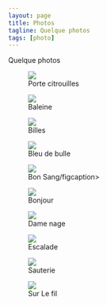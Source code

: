 ```yaml
---
layout: page
title: Photos
tagline: Quelque photos
tags: [photo]
---
```

Quelque photos

<figure>
        <img src="/images/arums-citrouilles.jpg">
        <figcaption>Porte citrouilles</figcaption>
</figure>

<figure>
        <img src="/images/baleine.jpg">
        <figcaption>Baleine</figcaption>
</figure>
<figure>
        <img src="/images/billes.jpg">
        <figcaption>Billes</figcaption>
</figure>
<figure>
        <img src="/images/bleu-de-bulle.jpg">
        <figcaption>Bleu de bulle</figcaption>
</figure>
<figure>
        <img src="/images/bon-sang.jpg">
        <figcaption>Bon Sang/figcaption>
</figure>

<figure>
        <img src="/images/bonjour.jpg">
        <figcaption>Bonjour</figcaption>
</figure>

<figure>
        <img src="/images/dame-nage.jpg">
        <figcaption>Dame nage</figcaption>
</figure>
<figure>
        <img src="/images/escalade.jpg">
        <figcaption>Escalade</figcaption>
</figure>
<figure>
        <img src="/images/sauterie.jpg">
        <figcaption>Sauterie</figcaption>
</figure>
<figure>
        <img src="/images/sur-le-fil.jpg">
        <figcaption>Sur Le fil</figcaption>
</figure>
